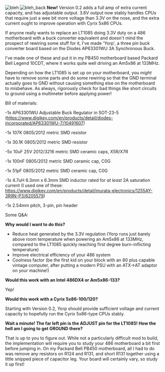 ![bleh](https://github.com/user-attachments/assets/0f7d0ec8-4627-4dc8-9603-c0ac0fa3894a)
![bleh_back](https://github.com/user-attachments/assets/15f76766-a284-4b91-a2bd-51cd898fd05f)
**New!** Version 0.2 adds a full amp of extra current capacity, and has adjustable output. 3.6V output now stably handles CPUs that require just a wee bit more voltage than 3.3V on the nose, and the extra current ought to improve operation with Cyrix 5x86 CPUs.

If anyone really wants to replace an LT1085 doing 3.3V duty on a 486 motherboard with a buck converter equivalent and doesn't mind the prospect of rewiring some stuff for it, I've made 'Yorp', a three pin buck converter board based on the Diodes AP63301WU 3A Synchronous Buck. 

I've made one of these and put it in my PB450 motherboard based Packard Bell Legend 10CDT, where it works quite well driving an Am5x86 at 133MHz.

Depending on how the LT1085 is set up on your motherboard, you _might_ have to remove some parts and do some rewiring so that the GND terminal actually goes to GND without causing something else on the motherboard to misbehave. As always, rigorously check for bad things like short circuits to ground using a multimeter before applying power!

Bill of materials:

-1x AP63301WU Adjustable Buck Regulator in SOT-23-5 (https://www.digikey.com/en/products/detail/diodes-incorporated/AP63301WU-7/10491607)

-1x 107K 0805/2012 metric SMD resistor

-1x 30.1K 0805/2012 metric SMD resistor

-5x 10uF 25V 2012/3216 metric SMD ceramic caps, X5R/X7R 

-1x 100nF 0805/2012 metric SMD ceramic cap, C0G

-1x 51pF 0805/2012 metric SMD ceramic cap, C0G

-1x 4.7uH 6.3mm x 6.3mm SMD inductor rated for _at least_ 2A saturation current (I used one of these: https://www.digikey.com/en/products/detail/murata-electronics/1255AY-3R9N-P3/6205579)

-1x 2.54mm pitch, 3-pin, pin header


Some Q&A:

**Why would I want to do this?**
- Reduce heat generated by the 3.3V regulation (Yorp runs just barely above room temperature when powering an Am5x86 at 133MHz, compared to the LT1085 quickly reaching first degree burn-inflicting temperature)
- Improve electrical efficiency of your 486 system
- Coolness factor (be the first kid on your block with an 80 plus capable vintage computer, after putting a modern PSU with an ATX->AT adaptor on your machine!)

**Would this work with an Intel 486DX4 or Am5x86-133?**

Yep!

**Would this work with a Cyrix 5x86-100/120?**

Starting with Version 0.2, Yorp should provide sufficient voltage and current capacity to hopefully run the Cyrix 5x86-type CPUs stably.

**Wait a minute! The far left pin is the ADJUST pin for the LT1085! How the hell am I going to get GROUND there?**

That is up to you to figure out. While not a particularly difficult mod to build, the implementation will require you to study your 486 motherboard a bit first before jumping in. On my Packard Bell PB450 motherboard, all I had to do was remove any resistors on R124 and R131, and short R131 together using a little snipped piece of capacitor leg. Your board will certainly vary, so study it up first!
